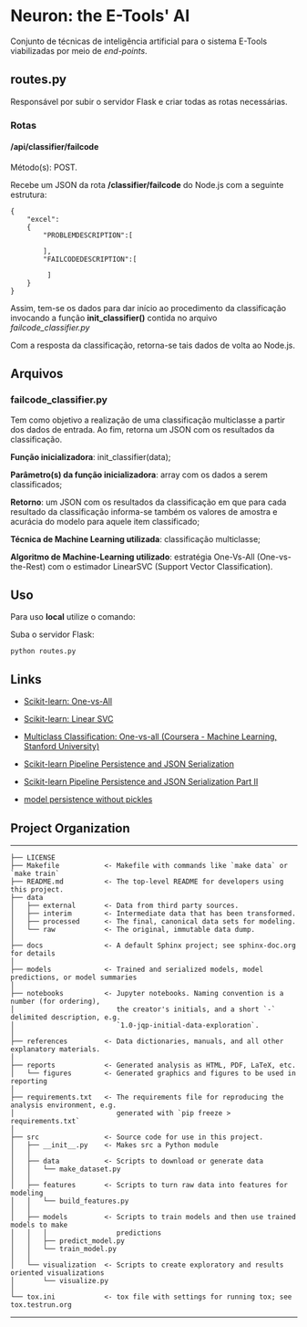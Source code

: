 # Neuron: the E-Tools' AI

Conjunto de técnicas de inteligência artificial para o sistema E-Tools viabilizadas por meio de _end-points_.

## routes.py

Responsável por subir o servidor Flask e criar todas as rotas necessárias.

### Rotas

#### /api/classifier/failcode

Método(s): POST.

Recebe um JSON da rota **/classifier/failcode** do Node.js com a seguinte estrutura:

```
{
    "excel":
    {
        "PROBLEMDESCRIPTION":[

        ],
        "FAILCODEDESCRIPTION":[

         ]
    }
}
```

Assim, tem-se os dados para dar início ao procedimento da classificação invocando a função **init_classifier()** contida no arquivo _failcode_classifier.py_

Com a resposta da classificação, retorna-se tais dados de volta ao Node.js.


## Arquivos

### failcode_classifier.py

Tem como objetivo a realização de uma classificação multiclasse a partir dos dados de entrada. Ao fim, retorna um JSON com os resultados da classificação.

**Função inicializadora**: init_classifier(data);

**Parâmetro(s) da função inicializadora**: array com os dados a serem classificados;

**Retorno**: um JSON com os resultados da classificação em que para cada resultado da classificação informa-se também os valores de amostra e acurácia do modelo para aquele item classificado;

**Técnica de Machine Learning utilizada**: classificação multiclasse;

**Algoritmo de Machine-Learning utilizado**: estratégia One-Vs-All (One-vs-the-Rest) com o estimador LinearSVC (Support Vector Classification).


## Uso

Para uso **local** utilize o comando:

Suba o servidor Flask:

```
python routes.py
```


## Links

* [Scikit-learn: One-vs-All](http://scikit-learn.org/stable/modules/generated/sklearn.multiclass.OneVsRestClassifier.html)

* [Scikit-learn: Linear SVC](http://scikit-learn.org/stable/modules/generated/sklearn.svm.LinearSVC.html)

* [Multiclass Classification: One-vs-all (Coursera - Machine Learning, Stanford University)](https://www.coursera.org/learn/machine-learning/lecture/68Pol/multiclass-classification-one-vs-all)

* [Scikit-learn Pipeline Persistence and JSON Serialization](https://cmry.github.io/notes/serialize)

* [Scikit-learn Pipeline Persistence and JSON Serialization Part II](https://cmry.github.io/notes/serialize-sk)

* [model persistence without pickles](http://thiagomarzagao.com/2015/12/07/model-persistence-without-pickles/)


##  Project Organization
------------

    ├── LICENSE
    ├── Makefile           <- Makefile with commands like `make data` or `make train`
    ├── README.md          <- The top-level README for developers using this project.
    ├── data
    │   ├── external       <- Data from third party sources.
    │   ├── interim        <- Intermediate data that has been transformed.
    │   ├── processed      <- The final, canonical data sets for modeling.
    │   └── raw            <- The original, immutable data dump.
    │
    ├── docs               <- A default Sphinx project; see sphinx-doc.org for details
    │
    ├── models             <- Trained and serialized models, model predictions, or model summaries
    │
    ├── notebooks          <- Jupyter notebooks. Naming convention is a number (for ordering),
    │                         the creator's initials, and a short `-` delimited description, e.g.
    │                         `1.0-jqp-initial-data-exploration`.
    │
    ├── references         <- Data dictionaries, manuals, and all other explanatory materials.
    │
    ├── reports            <- Generated analysis as HTML, PDF, LaTeX, etc.
    │   └── figures        <- Generated graphics and figures to be used in reporting
    │
    ├── requirements.txt   <- The requirements file for reproducing the analysis environment, e.g.
    │                         generated with `pip freeze > requirements.txt`
    │
    ├── src                <- Source code for use in this project.
    │   ├── __init__.py    <- Makes src a Python module
    │   │
    │   ├── data           <- Scripts to download or generate data
    │   │   └── make_dataset.py
    │   │
    │   ├── features       <- Scripts to turn raw data into features for modeling
    │   │   └── build_features.py
    │   │
    │   ├── models         <- Scripts to train models and then use trained models to make
    │   │   │                 predictions
    │   │   ├── predict_model.py
    │   │   └── train_model.py
    │   │
    │   └── visualization  <- Scripts to create exploratory and results oriented visualizations
    │       └── visualize.py
    │
    └── tox.ini            <- tox file with settings for running tox; see tox.testrun.org


--------